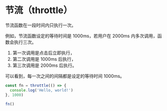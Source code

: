 # 节流（throttle）
节流函数在一段时间内只执行一次。

例如，节流函数设定的等待时间是 1000ms，若用户在 2000ms 内多次调用，函数会执行三次。
1. 第一次调用是点击后立即执行，
2. 第二次调用是 1000ms 后执行，
3. 第三次调用是 2000ms 后执行。

可以看到，每一次之间的间隔都是设定的等待时间 1000ms。

```js
const fn = throttle(() => {
  console.log('Hello, world!')
}, 1000)

fn()
```